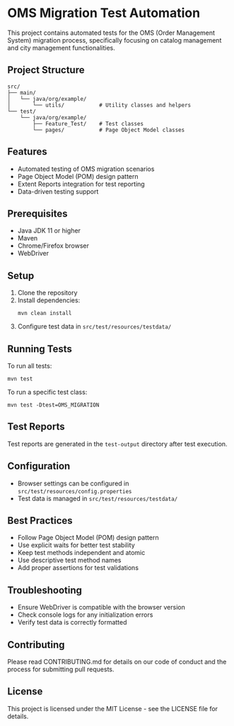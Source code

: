 # OMS Migration Test Automation

This project contains automated tests for the OMS (Order Management System) migration process, specifically focusing on catalog management and city management functionalities.

## Project Structure
```
src/
├── main/
│   └── java/org/example/
│       └── utils/           # Utility classes and helpers
└── test/
    └── java/org/example/
        ├── Feature_Test/    # Test classes
        └── pages/           # Page Object Model classes
```

## Features
- Automated testing of OMS migration scenarios
- Page Object Model (POM) design pattern
- Extent Reports integration for test reporting
- Data-driven testing support

## Prerequisites
- Java JDK 11 or higher
- Maven
- Chrome/Firefox browser
- WebDriver

## Setup
1. Clone the repository
2. Install dependencies:
   ```
   mvn clean install
   ```
3. Configure test data in `src/test/resources/testdata/`

## Running Tests
To run all tests:
```
mvn test
```

To run a specific test class:
```
mvn test -Dtest=OMS_MIGRATION
```

## Test Reports
Test reports are generated in the `test-output` directory after test execution.

## Configuration
- Browser settings can be configured in `src/test/resources/config.properties`
- Test data is managed in `src/test/resources/testdata/`

## Best Practices
- Follow Page Object Model (POM) design pattern
- Use explicit waits for better test stability
- Keep test methods independent and atomic
- Use descriptive test method names
- Add proper assertions for test validations

## Troubleshooting
- Ensure WebDriver is compatible with the browser version
- Check console logs for any initialization errors
- Verify test data is correctly formatted

## Contributing
Please read CONTRIBUTING.md for details on our code of conduct and the process for submitting pull requests.

## License
This project is licensed under the MIT License - see the LICENSE file for details.
